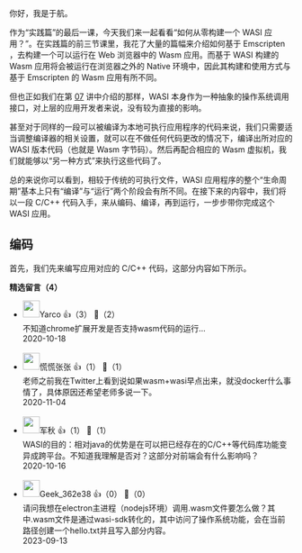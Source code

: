 你好，我是于航。

作为“实践篇”的最后一课，今天我们来一起看看“如何从零构建一个 WASI 应用？”。在实践篇的前三节课里，我花了大量的篇幅来介绍如何基于 Emscripten ，去构建一个可以运行在 Web 浏览器中的 Wasm 应用。而基于 WASI 构建的 Wasm 应用将会被运行在浏览器之外的 Native 环境中，因此其构建和使用方式与基于 Emscripten 的 Wasm 应用有所不同。

但也正如我们在第 [07](https://time.geekbang.org/column/article/287138) 讲中介绍的那样，WASI 本身作为一种抽象的操作系统调用接口，对上层的应用开发者来说，没有较为直接的影响。

甚至对于同样的一段可以被编译为本地可执行应用程序的代码来说，我们只需要适当调整编译器的相关设置，就可以在不做任何代码更改的情况下，编译出所对应的 WASI 版本代码（也就是 Wasm 字节码）。然后再配合相应的 Wasm 虚拟机，我们就能够以“另一种方式”来执行这些代码了。

总的来说你可以看到，相较于传统的可执行文件，WASI 应用程序的整个“生命周期”基本上只有“编译”与“运行”两个阶段会有所不同。在接下来的内容中，我们将以一段 C/C++ 代码入手，来从编码、编译，再到运行，一步步带你完成这个 WASI 应用。

## 编码

首先，我们先来编写应用对应的 C/C++ 代码，这部分内容如下所示。
<div><strong>精选留言（4）</strong></div><ul>
<li><img src="https://static001.geekbang.org/account/avatar/00/17/df/7a/1176bc21.jpg" width="30px"><span>Yarco</span> 👍（3） 💬（2）<div>不知道chrome扩展开发是否支持wasm代码的运行... </div>2020-10-18</li><br/><li><img src="https://static001.geekbang.org/account/avatar/00/21/25/23/9acf29cc.jpg" width="30px"><span>慌慌张张</span> 👍（1） 💬（1）<div>老师之前我在Twitter上看到说如果wasm+wasi早点出来，就没docker什么事情了，具体原因还希望老师多说一下。</div>2020-11-04</li><br/><li><img src="https://static001.geekbang.org/account/avatar/00/10/e9/e8/31df61df.jpg" width="30px"><span>军秋</span> 👍（1） 💬（1）<div>WASI的目的：相对java的优势是在可以把已经存在的C&#47;C++等代码库功能变异成跨平台。不知道我理解是否对？这部分对前端会有什么影响吗？</div>2020-10-16</li><br/><li><img src="" width="30px"><span>Geek_362e38</span> 👍（0） 💬（0）<div>请问我想在electron主进程（nodejs环境）调用.wasm文件要怎么做？其中.wasm文件是通过wasi-sdk转化的，其中访问了操作系统功能，会在当前路径创建一个hello.txt并且写入部分内容。</div>2023-09-13</li><br/>
</ul>